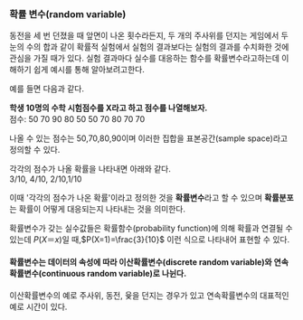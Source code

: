 ### 확률 변수(random variable)
동전을 세 번 던졌을 때 앞면이 나온 횟수라든지, 두 개의 주사위를 던지는 게임에서 두 눈의 수의 합과 같이 확률적 실험에서 실험의 결과보다는 실험의 결과를 수치화한 것에 관심을 가질 때가 있다. 
실험 결과마다 실수를 대응하는 함수를 확률변수라고하는데 이해하기 쉽게 예시를 통해 알아보려고한다.

예를 들면 다음과 같다.

**학생 10명의 수학 시험점수를 X라고 하고 점수를 나열해보자.**  
점수: 50 70 90 80 50 50 70 80 70 70  

나올 수 있는 점수는 50,70,80,90이며 이러한 집합을 표본공간(sample space)라고 정의할 수 있다.  

각각의 점수가 나올 확률을 나타내면 아래와 같다.  
3/10, 4/10, 2/10,1/10

이때 '각각의 점수가 나온 확률'이라고 정의한 것을 **확률변수**라고 할 수 있으며 **확률분포**는 확률이 어떻게 대응되는지 나타내는 것을 의미한다. 

확률변수가 갖는 실수값들은 확률함수(probability function)에 의해 확률과 연결될 수 있는데 $P(X＝x)$일 때,$P(X=1)=\frac{3}{10}$ 이런 식으로 나타내어 표현할 수 있다.

#### 확률변수는 데이터의 속성에 따라 이산확률변수(discrete random variable)와 연속확률변수(continuous random variable)로 나뉜다.

이산확률변수의 예로 주사위, 동전, 윷을 던지는 경우가 있고 연속확률변수의 대표적인 예로 시간이 있다.